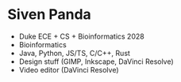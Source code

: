 # **Siven Panda**
* Duke ECE + CS + Bioinformatics 2028
* Bioinformatics
* Java, Python, JS/TS, C/C++, Rust
* Design stuff (GIMP, Inkscape, DaVinci Resolve)
* Video editor (DaVinci Resolve)
